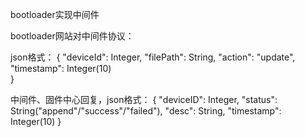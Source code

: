 bootloader实现中间件

bootloader网站对中间件协议：

json格式：
{
    "deviceId": Integer,
    "filePath": String,
    "action": "update",
    "timestamp": Integer(10)       
}

中间件、固件中心回复，json格式：
{
    "deviceID": Integer,
    "status": String("append"/"success"/"failed"),
    "desc": String,
    "timestamp": Integer(10)
}
